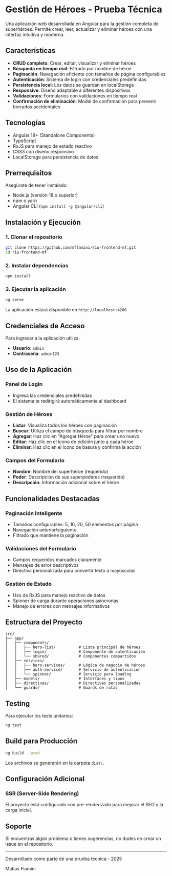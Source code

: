 # Gestión de Héroes - Prueba Técnica

Una aplicación web desarrollada en Angular para la gestión completa de superhéroes. Permite crear, leer, actualizar y eliminar héroes con una interfaz intuitiva y moderna.

## Características

- **CRUD completo**: Crear, editar, visualizar y eliminar héroes
- **Búsqueda en tiempo real**: Filtrado por nombre de héroe
- **Paginación**: Navegación eficiente con tamaños de página configurables
- **Autenticación**: Sistema de login con credenciales predefinidas
- **Persistencia local**: Los datos se guardan en localStorage
- **Responsive**: Diseño adaptable a diferentes dispositivos
- **Validaciones**: Formularios con validaciones en tiempo real
- **Confirmación de eliminación**: Modal de confirmación para prevenir borrados accidentales

## Tecnologías

- Angular 18+ (Standalone Components)
- TypeScript
- RxJS para manejo de estado reactivo
- CSS3 con diseño responsivo
- LocalStorage para persistencia de datos

## Prerrequisitos

Asegúrate de tener instalado:

- Node.js (versión 18 o superior)
- npm o yarn
- Angular CLI (`npm install -g @angular/cli`)

## Instalación y Ejecución

### 1. Clonar el repositorio

```bash
git clone https://github.com/mflamini/riu-frontend-mf.git
cd riu-frontend-mf
```

### 2. Instalar dependencias

```bash
npm install
```

### 3. Ejecutar la aplicación

```bash
ng serve
```

La aplicación estará disponible en `http://localhost:4200`

## Credenciales de Acceso

Para ingresar a la aplicación utiliza:

- **Usuario**: `admin`
- **Contraseña**: `admin123`

## Uso de la Aplicación

### Panel de Login

- Ingresa las credenciales predefinidas
- El sistema te redirigirá automáticamente al dashboard

### Gestión de Héroes

- **Listar**: Visualiza todos los héroes con paginación
- **Buscar**: Utiliza el campo de búsqueda para filtrar por nombre
- **Agregar**: Haz clic en "Agregar Héroe" para crear uno nuevo
- **Editar**: Haz clic en el ícono de edición junto a cada héroe
- **Eliminar**: Haz clic en el ícono de basura y confirma la acción

### Campos del Formulario

- **Nombre**: Nombre del superhéroe (requerido)
- **Poder**: Descripción de sus superpoderes (requerido)
- **Descripción**: Información adicional sobre el héroe

## Funcionalidades Destacadas

### Paginación Inteligente

- Tamaños configurables: 5, 10, 20, 50 elementos por página
- Navegación anterior/siguiente
- Filtrado que mantiene la paginación

### Validaciones del Formulario

- Campos requeridos marcados claramente
- Mensajes de error descriptivos
- Directiva personalizada para convertir texto a mayúsculas

### Gestión de Estado

- Uso de RxJS para manejo reactivo de datos
- Spinner de carga durante operaciones asíncronas
- Manejo de errores con mensajes informativos

## Estructura del Proyecto

```
src/
├── app/
│   ├── components/
│   │   ├── hero-list/          # Lista principal de héroes
│   │   ├── login/              # Componente de autenticación
│   │   └── shared/             # Componentes compartidos
│   ├── services/
│   │   ├── hero-services/      # Lógica de negocio de héroes
│   │   ├── auth-service/       # Servicio de autenticación
│   │   └── spinner/            # Servicio para loading
│   ├── models/                 # Interfaces y tipos
│   ├── directives/             # Directivas personalizadas
│   └── guards/                 # Guards de rutas
```

## Testing

Para ejecutar los tests unitarios:

```bash
ng test
```

## Build para Producción

```bash
ng build --prod
```

Los archivos se generarán en la carpeta `dist/`.

## Configuración Adicional

### SSR (Server-Side Rendering)

El proyecto está configurado con pre-renderizado para mejorar el SEO y la carga inicial.

## Soporte

Si encuentras algún problema o tienes sugerencias, no dudes en crear un issue en el repositorio.

---

Desarrollado como parte de una prueba técnica - 2025

Matias Flamini
